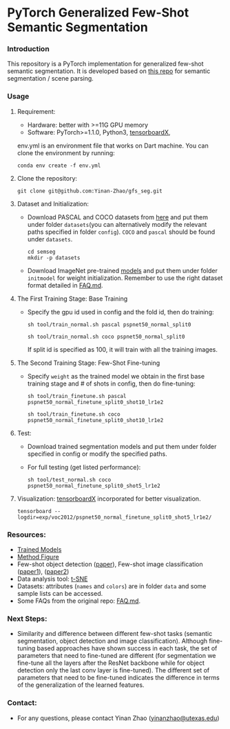 # PyTorch Generalized Few-Shot Semantic Segmentation

### Introduction

This repository is a PyTorch implementation for generalized few-shot semantic segmentation. It is developed based on [this repo](https://github.com/hszhao/semseg.git) for semantic segmentation / scene parsing.


### Usage

1. Requirement:

   - Hardware: better with >=11G GPU memory
   - Software: PyTorch>=1.1.0, Python3, [tensorboardX](https://github.com/lanpa/tensorboardX), 

   env.yml is an environment file that works on Dart machine. You can clone the environment by running:

   ```shell
   conda env create -f env.yml
   ```

2. Clone the repository:

   ```shell
   git clone git@github.com:Yinan-Zhao/gfs_seg.git
   ```

3. Dataset and Initialization:

   - Download PASCAL and COCO datasets from [here](https://drive.google.com/file/d/1I1INfF55axAqcmXHiJutLfzxjrpDfiU2/view?usp=sharing) and put them under folder `datasets`(you can alternatively modify the relevant paths specified in folder `config`). `COCO` and `pascal` should be found under `datasets`.

     ```
     cd semseg
     mkdir -p datasets
     ```


   - Download ImageNet pre-trained [models](https://drive.google.com/drive/folders/1RtPZRpyt4B3MCegzRG9cPTornpy2OFrZ?usp=sharing) and put them under folder `initmodel` for weight initialization. Remember to use the right dataset format detailed in [FAQ.md](./FAQ.md).


3. The First Training Stage: Base Training

   - Specify the gpu id used in config and the fold id, then do training:

     ```shell
     sh tool/train_normal.sh pascal pspnet50_normal_split0
     ```
     ```shell
     sh tool/train_normal.sh coco pspnet50_normal_split0
     ```
     If split id is specified as 100, it will train with all the training images.


4. The Second Training Stage: Few-Shot Fine-tuning

   - Specify `weight` as the trained model we obtain in the first base training stage and # of shots in config, then do fine-tuning:

     ```shell
     sh tool/train_finetune.sh pascal pspnet50_normal_finetune_split0_shot10_lr1e2
     ```
     ```shell
     sh tool/train_finetune.sh coco pspnet50_normal_finetune_split0_shot10_lr1e2
     ```

5. Test:

   - Download trained segmentation models and put them under folder specified in config or modify the specified paths.

   - For full testing (get listed performance):

     ```shell
     sh tool/test_normal.sh coco pspnet50_normal_finetune_split0_shot5_lr1e2
     ```


6. Visualization: [tensorboardX](https://github.com/lanpa/tensorboardX) incorporated for better visualization.

   ```shell
   tensorboard --logdir=exp/voc2012/pspnet50_normal_finetune_split0_shot5_lr1e2/
   ```

### Resources:
   - [Trained Models](https://drive.google.com/file/d/1pzoCj_en7mNZhai93dsw-q_4KbsBhi3J/view?usp=sharing)
   - [Method Figure](https://docs.google.com/presentation/d/1Jrlp9uXRHdii4Y8yWSnfLPo8lLGnDmnv/edit?usp=sharing&ouid=117678560817841457144&rtpof=true&sd=true)
   - Few-shot object detection ([paper](https://arxiv.org/pdf/2003.06957.pdf)), Few-shot image classification ([paper1](https://arxiv.org/pdf/2003.11539.pdf)), ([paper2](https://arxiv.org/pdf/1909.02729.pdf))
   - Data analysis tool: [t-SNE](https://scikit-learn.org/stable/modules/generated/sklearn.manifold.TSNE.html) 
   - Datasets: attributes (`names` and `colors`) are in folder `data` and some sample lists can be accessed.
   - Some FAQs from the original repo: [FAQ.md](./FAQ.md).

### Next Steps:

  - Similarity and difference between different few-shot tasks (semantic segmentation, object detection and image classification). Although fine-tuning based approaches have shown success in each task, the set of parameters that need to fine-tuned are different (for segmentation we fine-tune all the layers after the ResNet backbone while for object detection only the last conv layer is fine-tuned). The different set of parameters that need to be fine-tuned indicates the difference in terms of the generalization of the learned features. 

### Contact:
  - For any questions, please contact Yinan Zhao (yinanzhao@utexas.edu)

